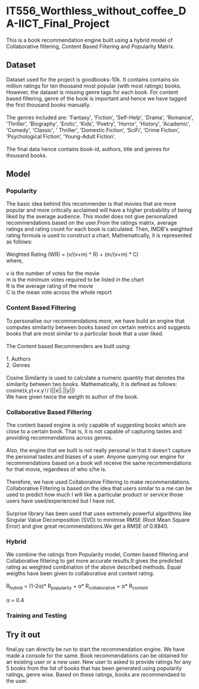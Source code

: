 # IT556_Worthless_without_coffee_DA-IICT_Final_Project
This is a book recommendation engine built using a hybrid model of Collaborative filtering, Content Based Filtering and Popularity Matrix.

## Dataset
Dataset used for the project is goodbooks-10k. It contains contains six million ratings for ten thousand most popular (with most ratings) books. However, the dataset is missing genre tags for each book. For content based filtering, genre of the book is important and hence we have tagged the first thousand books manually. <br/><br /> The genres included are: 'Fantasy', 'Fiction', 'Self-Help', 'Drama', 'Romance', 'Thriller', 'Biography', 'Erotic', 'Kids', 'Poetry', 'Horror', 'History', 'Academic', 'Comedy', 'Classic', ' Thriller', 'Domestic Fiction’, ‘SciFi’, ‘Crime Fiction’, ‘Psychological Fiction’, ‘Young-Adult Fiction’. <br /><br /> The final data hence contains book-id, authors, title and genres for thousand books.<br />

## Model

### Popularity
The basic idea behind this recommender is that movies that are more popular and more critically acclaimed will have a higher probability of being liked by the average audience. This model does not give personalized recommendations based on the user.From the ratings matrix, average ratings and rating count for each book is calculated. Then, IMDB's weighted rating formula is used to construct a chart. Mathematically, it is represented as follows:<br /><br />Weighted Rating (WR) =  (v/(v+m) * R) + (m/(v+m) * C)<br />where,<br /><br />v is the number of votes for the movie<br />m is the minimum votes required to be listed in the chart<br />R is the average rating of the movie<br />C is the mean vote across the whole report<br />

### Content Based Filtering 
To personalise our recommendations more, we have build an engine that computes similarity between books based on certain metrics and suggests books that are most similar to a particular book that a user liked. <br /><br />The Content based Recommenders are built using:<br /><br />1. Authors <br />2. Genres<br /><br />Cosine Similarity is used to calculate a numeric quantity that denotes the similarity between two books. Mathematically, it is defined as follows:<br />cosine(x,y)=x.y⊺/ (||x||.||y||)<br />We have given twice the weigth to author of the book. <br />

### Collaborative Based Filtering
The content based engine is only capable of suggesting books which are close to a certain book. That is, it is not capable of capturing tastes and providing recommendations across genres.<br /><br />Also, the engine that we built is not really personal in that it doesn't capture the personal tastes and biases of a user. Anyone querying our engine for recommendations based on a book will receive the same recommendations for that movie, regardless of who s/he is.<br /><br />Therefore, we have used Collaborative Filtering to make recommendations. Collaborative Filtering is based on the idea that users similar to a me can be used to predict how much I will like a particular product or service those users have used/experienced but I have not.<br /><br />Surprise library has been used that uses extremely powerful algorithms like Singular Value Decomposition (SVD) to minimise RMSE (Root Mean Square Error) and give great recommendations.We get a RMSE of 0.8840.

### Hybrid

We combine the ratings from Popularity model, Conten based filtering and Collaborative filtering to get more accurate results.It gives the predicted rating as weighted combination of the above described methods. Equal weigths have been given to collaborative and content rating.<br /><br /> R<sub>hybrid</sub> = (1-2α)* R<sub>popularity</sub> + α* R<sub>collaborative</sub>  + α* R<sub>content</sub> <br /><br /> α = 0.4

### Training and Testing

## Try it out
final.py can directly be run to start the recommendation engine. We have made a console for the same. Book recommendations can be obtained for an existing user or a new user. New user to asked to provide ratings for any 5 books from the list of books that has been generated using popularity ratings, genre wise. Based on these ratings, books are recommendaed to the user. 


